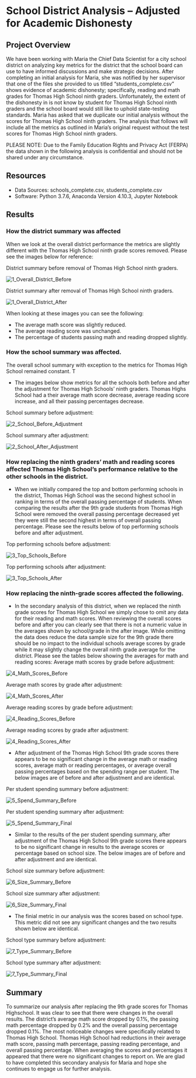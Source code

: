# School District Analysis – Adjusted for Academic Dishonesty
## Project Overview
We have been working with Maria the Chief Data Scientist for a city school district on analyzing key metrics for the district that the school board can use to have informed discussions and make strategic decisions. After completing an initial analysis for Maria, she was notified by her supervisor that one of the files she provided to us titled “students_complete.csv” shows evidence of academic dishonesty; specifically, reading and math grades for Thomas High School ninth graders. Unfortunately, the extent of the dishonesty in is not know by student for Thomas High School ninth graders and the school board would still like to uphold state-testing standards. Maria has asked that we duplicate our initial analysis without the scores for Thomas High School ninth graders. The analysis that follows will include all the metrics as outlined in Maria’s original request without the test scores for Thomas High School ninth graders. 

PLEASE NOTE: Due to the Family Education Rights and Privacy Act (FERPA) the data shown in the following analysis is confidential and should not be shared under any circumstance. 
## Resources
-	Data Sources: schools_complete.csv, students_complete.csv
-	Software: Python 3.7.6, Anaconda Version 4.10.3, Jupyter Notebook

## Results

### How the district summary was affected
When we look at the overall district performance the metrics are slightly different with the Thomas High School ninth grade scores removed. Please see the images below for reference: 

District summary before removal of Thomas High School ninth graders.

![1_Overall_District_Before](https://user-images.githubusercontent.com/90698381/137794192-e90f31f0-d1ec-4be5-9131-75fde24857b9.png)

District summary after removal of Thomas High School ninth graders.

![1_Overall_District_After](https://user-images.githubusercontent.com/90698381/137794211-0655c955-c38f-41aa-b9b9-093a6fca1c7f.png)

When looking at these images you can see the following:  
-	The average math score was slightly reduced.
-	The average reading score was unchanged.
-	The percentage of students passing math and reading dropped slightly. 


### How the school summary was affected.
The overall school summary with exception to the metrics for Thomas High School remained constant. T  
-	The images below show metrics for all the schools both before and after the adjustment for Thomas High Schools’ ninth graders. Thomas Highs School had a their average math score decrease, average reading score increase, and all their passing percentages decrease. 

School summary before adjustment:

![2_School_Before_Adjustment](https://user-images.githubusercontent.com/90698381/137794339-79ccaa72-f40b-4f16-9fa5-1b12161457fc.png)

School summary after adjustment:

![2_School_After_Adjustment](https://user-images.githubusercontent.com/90698381/137794364-c591e8b1-dc6e-4325-ae07-109a70a6e03e.png)

### How replacing the ninth graders’ math and reading scores affected Thomas High School’s performance relative to the other schools in the district.
- When we initially compared the top and bottom performing schools in the district, Thomas High School was the second highest school in ranking in terms of the overall passing percentage of students. When comparing the results after the 9th grade students from Thomas High School were removed the overall passing percentage decreased yet they were still the second highest in terms of overall passing percentage. Please see the results below of top performing schools before and after adjustment. 

Top performing schools before adjustment:

![3_Top_Schools_Before](https://user-images.githubusercontent.com/90698381/137794552-7a186509-3462-4959-8de1-c98de8e0bf81.png)

Top performing schools after adjustment:

![3_Top_Schools_After](https://user-images.githubusercontent.com/90698381/137794521-3f0a4c61-793f-42ae-8b65-74f70effa5b8.png)

### How replacing the ninth-grade scores affected the following.
-	In the secondary analysis of this district, when we replaced the ninth grade scores for Thomas High School we simply chose to omit any data for their reading and math scores. When reviewing the overall scores before and after you can clearly see that there is not a numeric value in the averages shown by school/grade in the after image. While omitting the data does reduce the data sample size for the 9th grade there should be no impact to the individual schools average scores by grade while it may slightly change the overall ninth grade average for the district. Please see the tables below showing the averages for math and reading scores: 
Average math scores by grade before adjustment:

![4_Math_Scores_Before](https://user-images.githubusercontent.com/90698381/137794630-57ccb7b5-3ed7-44c2-acfc-76e791107e97.png)

Average math scores by grade after adjustment:

![4_Math_Scores_After](https://user-images.githubusercontent.com/90698381/137794647-bd0d9d23-3c8c-470c-a6b6-36fe8bba386f.png)

Average reading scores by grade before adjustment:

![4_Reading_Scores_Before](https://user-images.githubusercontent.com/90698381/137794697-c0d5b28d-1b8c-406d-86e6-4ef838175d59.png)

Average reading scores by grade after adjustment:

![4_Reading_Scores_After](https://user-images.githubusercontent.com/90698381/137794686-0fab3696-e43b-4adf-bb9b-5da3b60dcf23.png)

-	After adjustment of the Thomas High School 9th grade scores there appears to be no significant change in the average math or reading scores, average math or reading percentages, or average overall passing percentages based on the spending range per student. The below images are of before and after adjustment and are identical. 

Per student spending summary before adjustment: 

![5_Spend_Summary_Before](https://user-images.githubusercontent.com/90698381/137794756-67da697c-72e6-4268-af31-e4b57439cbea.png)

Per student spending summary after adjustment: 

![5_Spend_Summary_Final](https://user-images.githubusercontent.com/90698381/137794747-e592fec5-689c-435b-adc7-debe64d1bc41.png)

-	Similar to the results of the per student spending summary, after adjustment of the Thomas High School 9th grade scores there appears to be no significant change in results to the average scores or percentage based on school size. The below images are of before and after adjustment and are identical. 

School size summary before adjustment:

![6_Size_Summary_Before](https://user-images.githubusercontent.com/90698381/137794796-1797cb0e-ac99-4870-aa33-a10c85693e5a.png)

School size summary after adjustment:

![6_Size_Summary_Final](https://user-images.githubusercontent.com/90698381/137794816-5f7c806a-06b5-47ee-bb71-c33f4dae515e.png)

-	The finial metric in our analysis was the scores based on school type. This metric did not see any significant changes and the two results shown below are identical.

School type summary before adjustment:
 
![7_Type_Summary_Before](https://user-images.githubusercontent.com/90698381/137794834-0e57c044-d7ae-4b2f-a560-a4b320a071d0.png)

School type summary after adjustment: 

![7_Type_Summary_Final](https://user-images.githubusercontent.com/90698381/137794857-3bd163b4-21f3-4b0d-b52d-185f8deabad0.png)

## Summary 

To summarize our analysis after replacing the 9th grade scores for Thomas Highschool.  It was clear to see that there were changes in the overall results. The district’s average math score dropped by 0.1%, the passing math percentage dropped by 0.2% and the overall passing percentage dropped 0.1%. The most noticeable changes were specifically related to Thomas High School. Thomas High School had reductions in their average math score, passing math percentage, passing reading percentage, and overall passing percentage. When averaging the scores and percentages it appeared that there were no significant changes to report on. We are glad to have completed this secondary analysis for Maria and hope she continues to engage us for further analysis. 


